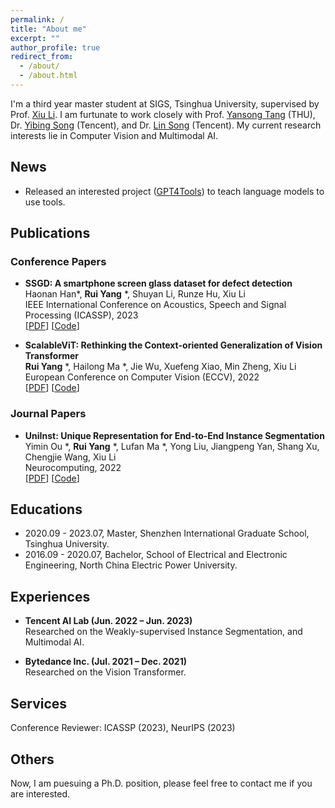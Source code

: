 ```yaml
---
permalink: /
title: "About me"
excerpt: ""
author_profile: true
redirect_from: 
  - /about/
  - /about.html
---
```


I'm a third year master student at SIGS, Tsinghua University, supervised by Prof. [Xiu Li](https://www.sigs.tsinghua.edu.cn/lx/main.htm).
I am furtunate to work closely with Prof. [Yansong Tang](https://andytang15.github.io) (THU), Dr. [Yibing Song](https://ybsong00.github.io) (Tencent), and Dr. [Lin Song](http://linsong.info) (Tencent). My current research interests lie in Computer Vision and Multimodal AI.

## News
- Released an interested project ([GPT4Tools](https://github.com/StevenGrove/GPT4Tools)) to teach language models to use tools.

## Publications

### Conference Papers

- **SSGD: A smartphone screen glass dataset for defect detection** \
Haonan Han*, **Rui Yang** *, Shuyan Li, Runze Hu, Xiu Li \
IEEE International Conference on Acoustics, Speech and Signal Processing (ICASSP), 2023\
[[PDF](http://yangr116.github.io/files/SSGD.pdf)]
[[Code](https://github.com/VincentHancoder/SSGD)]


- **ScalableViT: Rethinking the Context-oriented Generalization of Vision Transformer** \
**Rui Yang** *, Hailong Ma *, Jie Wu, Xuefeng Xiao, Min Zheng, Xiu Li \
European Conference on Computer Vision (ECCV), 2022 \
[[PDF](http://yangr116.github.io/files/ScalableViT.pdf)]
[[Code](https://github.com/Yangr116/ScalableViT)]


### Journal Papers
- **UniInst: Unique Representation for End-to-End Instance Segmentation** \
Yimin Ou *, **Rui Yang** *, Lufan Ma *, Yong Liu, Jiangpeng Yan, Shang Xu, Chengjie Wang, Xiu Li \
Neurocomputing, 2022 \
[[PDF](http://yangr116.github.io/files/UniInst.pdf)]
[[Code](https://github.com/b03505036/UniInst)]


## Educations

- 2020.09 - 2023.07, Master, Shenzhen International Graduate School, Tsinghua University.
- 2016.09 - 2020.07, Bachelor, School of Electrical and Electronic Engineering, North China Electric Power University.

## Experiences

- **Tencent AI Lab (Jun. 2022 – Jun. 2023)** \
Researched on the Weakly-supervised Instance Segmentation, and Multimodal AI.

- **Bytedance Inc. (Jul. 2021 – Dec. 2021)**\
Researched on the Vision Transformer.

## Services

Conference Reviewer: ICASSP (2023), NeurIPS (2023)

## Others

Now, I am puesuing a Ph.D. position, please feel free to contact me if you are interested.

